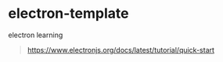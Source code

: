 # electron-template

electron learning

> https://www.electronjs.org/docs/latest/tutorial/quick-start